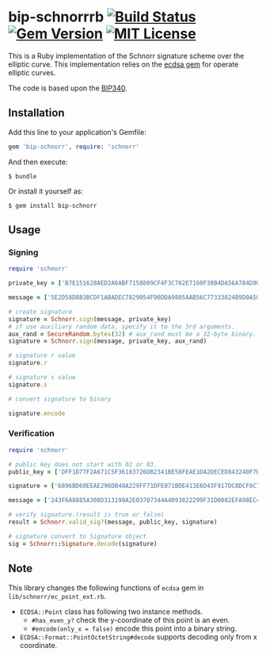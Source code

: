 # bip-schnorrrb [![Build Status](https://travis-ci.org/chaintope/bip-schnorrrb.svg?branch=master)](https://travis-ci.org/chaintope/bip-schnorrrb) [![Gem Version](https://badge.fury.io/rb/bip-schnorr.svg)](https://badge.fury.io/rb/bip-schnorr) [![MIT License](http://img.shields.io/badge/license-MIT-blue.svg?style=flat)](LICENSE) 

This is a Ruby implementation of the Schnorr signature scheme over the elliptic curve. 
This implementation relies on the [ecdsa gem](https://github.com/DavidEGrayson/ruby_ecdsa) for operate elliptic curves.

The code is based upon the [BIP340](https://github.com/bitcoin/bips/blob/master/bip-0340.mediawiki).

## Installation

Add this line to your application's Gemfile:

```ruby
gem 'bip-schnorr', require: 'schnorr'
```

And then execute:

    $ bundle

Or install it yourself as:

    $ gem install bip-schnorr

## Usage

### Signing

```ruby
require 'schnorr'

private_key = ['B7E151628AED2A6ABF7158809CF4F3C762E7160F38B4DA56A784D9045190CFEF'].pack("H*")

message = ['5E2D58D8B3BCDF1ABADEC7829054F90DDA9805AAB56C77333024B9D0A508B75C'].pack('H*')

# create signature
signature = Schnorr.sign(message, private_key)
# if use auxiliary random data, specify it to the 3rd arguments.
aux_rand = SecureRandom.bytes(32) # aux_rand must be a 32-byte binary.
signature = Schnorr.sign(message, private_key, aux_rand)

# signature r value
signature.r 

# signature s value
signature.s 

# convert signature to binary

signature.encode

```

### Verification

```ruby
require 'schnorr'

# public key does not start with 02 or 03.
public_key = ['DFF1D77F2A671C5F36183726DB2341BE58FEAE1DA2DECED843240F7B502BA659'].pack('H*')

signature = ['6896BD60EEAE296DB48A229FF71DFE071BDE413E6D43F917DC8DCF8C78DE33418906D11AC976ABCCB20B091292BFF4EA897EFCB639EA871CFA95F6DE339E4B0A'].pack('H*')

message = ['243F6A8885A308D313198A2E03707344A4093822299F31D0082EFA98EC4E6C89'].pack('H*')

# verify signature.(result is true or false)
result = Schnorr.valid_sig?(message, public_key, signature) 

# signature convert to Signature object
sig = Schnorr::Signature.decode(signature) 
```

## Note

This library changes the following functions of `ecdsa` gem in `lib/schnorr/ec_point_ext.rb`.

* `ECDSA::Point` class has following two instance methods.
    * `#has_even_y?` check the y-coordinate of this point is an even.
    * `#encode(only_x = false)` encode this point into a binary string.
* `ECDSA::Format::PointOctetString#decode` supports decoding only from x coordinate.
